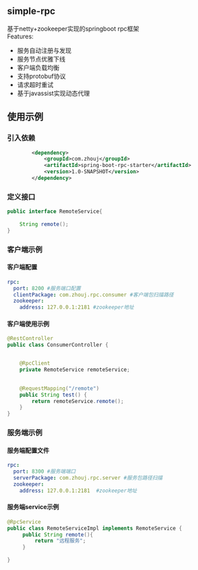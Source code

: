 ## simple-rpc

基于netty+zookeeper实现的springboot rpc框架<br>
Features:
* 服务自动注册与发现
* 服务节点优雅下线
* 客户端负载均衡
* 支持protobuf协议
* 请求超时重试
* 基于javassist实现动态代理

## 使用示例
### 引入依赖

```xml
        <dependency>
            <groupId>com.zhouj</groupId>
            <artifactId>spring-boot-rpc-starter</artifactId>
            <version>1.0-SNAPSHOT</version>
        </dependency>

```
### 定义接口

````java
public interface RemoteService{
    
    String remote();
}
````

### 客户端示例
#### 客户端配置

```yaml
rpc:
  port: 8200 #服务端口配置
  clientPackage: com.zhouj.rpc.consumer #客户端包扫描路径
  zookeeper:
    address: 127.0.0.1:2181 #zookeeper地址
```
#### 客户端使用示例
```java
@RestController
public class ConsumerController {


    @RpcClient
    private RemoteService remoteService;
    

    @RequestMapping("/remote")
    public String test() {
        return remoteService.remote();
    }
}
```
### 服务端示例
#### 服务端配置文件

```yaml
rpc:
  port: 8300 #服务端端口
  serverPackage: com.zhouj.rpc.server #服务包路径扫描
  zookeeper:
    address: 127.0.0.1:2181  #zookeeper地址
```
#### 服务端service示例

```java
@RpcService
public class RemoteServiceImpl implements RemoteService {
     public String remote(){
         return "远程服务";
     }
    
}
```